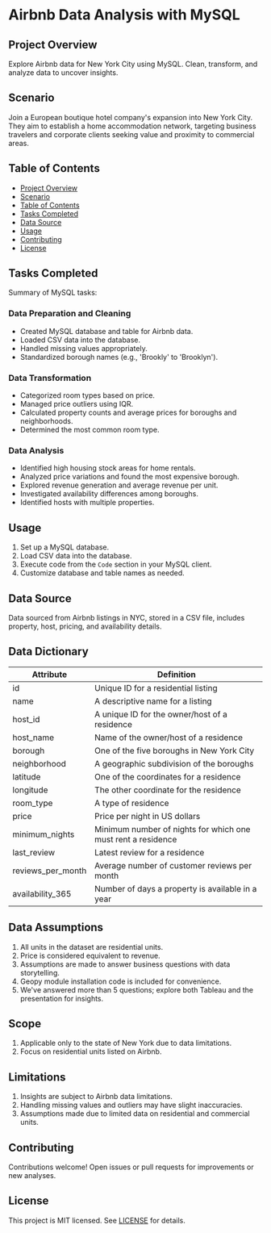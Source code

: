 # Airbnb Data Analysis with MySQL

## Project Overview

Explore Airbnb data for New York City using MySQL. Clean, transform, and analyze data to uncover insights.

## Scenario

Join a European boutique hotel company's expansion into New York City. They aim to establish a home accommodation network, targeting business travelers and corporate clients seeking value and proximity to commercial areas.

## Table of Contents

- [Project Overview](#project-overview)
- [Scenario](#scenario)
- [Table of Contents](#table-of-contents)
- [Tasks Completed](#tasks-completed)
- [Data Source](#data-source)
- [Usage](#usage)
- [Contributing](#contributing)
- [License](#license)

## Tasks Completed

Summary of MySQL tasks:

### Data Preparation and Cleaning

- Created MySQL database and table for Airbnb data.
- Loaded CSV data into the database.
- Handled missing values appropriately.
- Standardized borough names (e.g., 'Brookly' to 'Brooklyn').

### Data Transformation

- Categorized room types based on price.
- Managed price outliers using IQR.
- Calculated property counts and average prices for boroughs and neighborhoods.
- Determined the most common room type.

### Data Analysis

- Identified high housing stock areas for home rentals.
- Analyzed price variations and found the most expensive borough.
- Explored revenue generation and average revenue per unit.
- Investigated availability differences among boroughs.
- Identified hosts with multiple properties.


## Usage

1. Set up a MySQL database.
2. Load CSV data into the database.
3. Execute code from the `Code` section in your MySQL client.
4. Customize database and table names as needed.

   
## Data Source

Data sourced from Airbnb listings in NYC, stored in a CSV file, includes property, host, pricing, and availability details.

## Data Dictionary

| Attribute           | Definition                                            |
| ------------------- | ---------------------------------------------------- |
| id                  | Unique ID for a residential listing                   |
| name                | A descriptive name for a listing                      |
| host_id             | A unique ID for the owner/host of a residence         |
| host_name           | Name of the owner/host of a residence                  |
| borough             | One of the five boroughs in New York City              |
| neighborhood        | A geographic subdivision of the boroughs               |
| latitude            | One of the coordinates for a residence                 |
| longitude           | The other coordinate for the residence                 |
| room_type           | A type of residence                                    |
| price               | Price per night in US dollars                         |
| minimum_nights      | Minimum number of nights for which one must rent a residence |
| last_review         | Latest review for a residence                           |
| reviews_per_month   | Average number of customer reviews per month           |
| availability_365    | Number of days a property is available in a year        |




## Data Assumptions

1. All units in the dataset are residential units.
2. Price is considered equivalent to revenue.
3. Assumptions are made to answer business questions with data storytelling.
4. Geopy module installation code is included for convenience.
5. We've answered more than 5 questions; explore both Tableau and the presentation for insights.


## Scope

1. Applicable only to the state of New York due to data limitations.
2. Focus on residential units listed on Airbnb.

## Limitations

1. Insights are subject to Airbnb data limitations.
2. Handling missing values and outliers may have slight inaccuracies.
3. Assumptions made due to limited data on residential and commercial units.


## Contributing

Contributions welcome! Open issues or pull requests for improvements or new analyses.

## License

This project is MIT licensed. See [LICENSE](LICENSE) for details.
